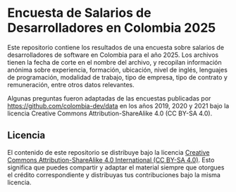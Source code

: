 # Encuesta de Salarios de Desarrolladores en Colombia 2025

Este repositorio contiene los resultados de una encuesta sobre salarios de desarrolladores de software en Colombia para el año 2025. Los archivos tienen la fecha de corte en el nombre del archivo, y recopilan información anónima sobre experiencia, formación, ubicación, nivel de inglés, lenguajes de programación, modalidad de trabajo, tipo de empresa, tipo de contrato y remuneración, entre otros datos relevantes.

Algunas preguntas fueron adaptadas de las encuestas publicadas por https://github.com/colombia-dev/data en los años 2019, 2020 y 2021 bajo la licencia Creative Commons Attribution-ShareAlike 4.0 (CC BY-SA 4.0).

## Licencia

El contenido de este repositorio se distribuye bajo la licencia [Creative Commons Attribution-ShareAlike 4.0 International (CC BY-SA 4.0)](https://creativecommons.org/licenses/by-sa/4.0/). Esto significa que puedes compartir y adaptar el material siempre que otorgues el crédito correspondiente y distribuyas tus contribuciones bajo la misma licencia.
